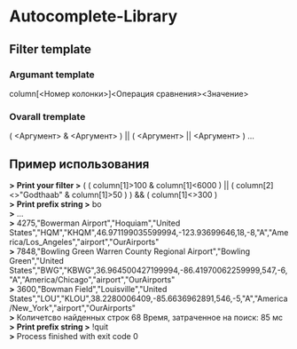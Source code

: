 # Autocomplete-Library

## Filter template

### Argumant template
column[<Номер колонки>]<Операция сравнения><Значение>

### Ovarall tremplate
( <Аргумент> & <Аргумент> ) || ( <Аргумент> || <Аргумент> ) ...

## Пример использования
**>**
**Print your filter >** ( ( column[1]>100 & column[1]<6000 ) || ( column[2]<>"Godthaab" & column[1]>50 ) ) && ( column[1]<>300 )
<br> **>**
**Print prefix string >** bo
<br> **>**
...
<br> **>**
4275,"Bowerman Airport","Hoquiam","United States","HQM","KHQM",46.971199035599994,-123.93699646,18,-8,"A","America/Los_Angeles","airport","OurAirports"
<br> **>**
7848,"Bowling Green Warren County Regional Airport","Bowling Green","United States","BWG","KBWG",36.964500427199994,-86.41970062259999,547,-6,"A","America/Chicago","airport","OurAirports"
<br> **>**
3600,"Bowman Field","Louisville","United States","LOU","KLOU",38.2280006409,-85.6636962891,546,-5,"A","America/New_York","airport","OurAirports"
<br> **>**
Количетсво найденных строк 68 Время, затраченное на поиск: 85 мс
<br> **>**
**Print prefix string >** !quit
<br> **>**
Process finished with exit code 0